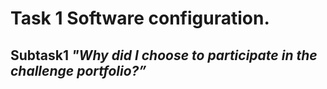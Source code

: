 # **Task 1 Software configuration.**
## Subtask1 *"Why did I choose to participate in the challenge portfolio?”*


